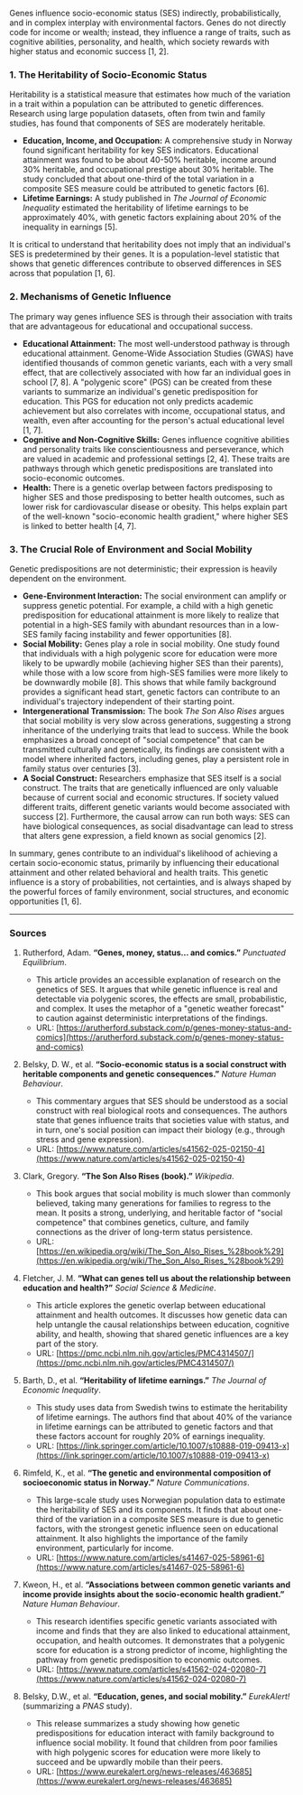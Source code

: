 Genes influence socio-economic status (SES) indirectly, probabilistically, and in complex interplay with environmental factors. Genes do not directly code for income or wealth; instead, they influence a range of traits, such as cognitive abilities, personality, and health, which society rewards with higher status and economic success [1, 2].

### 1. The Heritability of Socio-Economic Status
Heritability is a statistical measure that estimates how much of the variation in a trait within a population can be attributed to genetic differences. Research using large population datasets, often from twin and family studies, has found that components of SES are moderately heritable.

*   **Education, Income, and Occupation:** A comprehensive study in Norway found significant heritability for key SES indicators. Educational attainment was found to be about 40-50% heritable, income around 30% heritable, and occupational prestige about 30% heritable. The study concluded that about one-third of the total variation in a composite SES measure could be attributed to genetic factors [6].
*   **Lifetime Earnings:** A study published in *The Journal of Economic Inequality* estimated the heritability of lifetime earnings to be approximately 40%, with genetic factors explaining about 20% of the inequality in earnings [5].

It is critical to understand that heritability does not imply that an individual's SES is predetermined by their genes. It is a population-level statistic that shows that genetic differences contribute to observed differences in SES across that population [1, 6].

### 2. Mechanisms of Genetic Influence
The primary way genes influence SES is through their association with traits that are advantageous for educational and occupational success.

*   **Educational Attainment:** The most well-understood pathway is through educational attainment. Genome-Wide Association Studies (GWAS) have identified thousands of common genetic variants, each with a very small effect, that are collectively associated with how far an individual goes in school [7, 8]. A "polygenic score" (PGS) can be created from these variants to summarize an individual's genetic predisposition for education. This PGS for education not only predicts academic achievement but also correlates with income, occupational status, and wealth, even after accounting for the person's actual educational level [1, 7].
*   **Cognitive and Non-Cognitive Skills:** Genes influence cognitive abilities and personality traits like conscientiousness and perseverance, which are valued in academic and professional settings [2, 4]. These traits are pathways through which genetic predispositions are translated into socio-economic outcomes.
*   **Health:** There is a genetic overlap between factors predisposing to higher SES and those predisposing to better health outcomes, such as lower risk for cardiovascular disease or obesity. This helps explain part of the well-known "socio-economic health gradient," where higher SES is linked to better health [4, 7].

### 3. The Crucial Role of Environment and Social Mobility
Genetic predispositions are not deterministic; their expression is heavily dependent on the environment.

*   **Gene-Environment Interaction:** The social environment can amplify or suppress genetic potential. For example, a child with a high genetic predisposition for educational attainment is more likely to realize that potential in a high-SES family with abundant resources than in a low-SES family facing instability and fewer opportunities [8].
*   **Social Mobility:** Genes play a role in social mobility. One study found that individuals with a high polygenic score for education were more likely to be upwardly mobile (achieving higher SES than their parents), while those with a low score from high-SES families were more likely to be downwardly mobile [8]. This shows that while family background provides a significant head start, genetic factors can contribute to an individual's trajectory independent of their starting point.
*   **Intergenerational Transmission:** The book *The Son Also Rises* argues that social mobility is very slow across generations, suggesting a strong inheritance of the underlying traits that lead to success. While the book emphasizes a broad concept of "social competence" that can be transmitted culturally and genetically, its findings are consistent with a model where inherited factors, including genes, play a persistent role in family status over centuries [3].
*   **A Social Construct:** Researchers emphasize that SES itself is a social construct. The traits that are genetically influenced are only valuable because of current social and economic structures. If society valued different traits, different genetic variants would become associated with success [2]. Furthermore, the causal arrow can run both ways: SES can have biological consequences, as social disadvantage can lead to stress that alters gene expression, a field known as social genomics [2].

In summary, genes contribute to an individual's likelihood of achieving a certain socio-economic status, primarily by influencing their educational attainment and other related behavioral and health traits. This genetic influence is a story of probabilities, not certainties, and is always shaped by the powerful forces of family environment, social structures, and economic opportunities [1, 6].

***

### Sources

1.  Rutherford, Adam. **“Genes, money, status… and comics.”** *Punctuated Equilibrium*.
    *   This article provides an accessible explanation of research on the genetics of SES. It argues that while genetic influence is real and detectable via polygenic scores, the effects are small, probabilistic, and complex. It uses the metaphor of a "genetic weather forecast" to caution against deterministic interpretations of the findings.
    *   URL: [https://arutherford.substack.com/p/genes-money-status-and-comics](https://arutherford.substack.com/p/genes-money-status-and-comics)

2.  Belsky, D. W., et al. **“Socio-economic status is a social construct with heritable components and genetic consequences.”** *Nature Human Behaviour*.
    *   This commentary argues that SES should be understood as a social construct with real biological roots and consequences. The authors state that genes influence traits that societies value with status, and in turn, one's social position can impact their biology (e.g., through stress and gene expression).
    *   URL: [https://www.nature.com/articles/s41562-025-02150-4](https://www.nature.com/articles/s41562-025-02150-4)

3.  Clark, Gregory. **“The Son Also Rises (book).”** *Wikipedia*.
    *   This book argues that social mobility is much slower than commonly believed, taking many generations for families to regress to the mean. It posits a strong, underlying, and heritable factor of "social competence" that combines genetics, culture, and family connections as the driver of long-term status persistence.
    *   URL: [https://en.wikipedia.org/wiki/The_Son_Also_Rises_%28book%29](https://en.wikipedia.org/wiki/The_Son_Also_Rises_%28book%29)

4.  Fletcher, J. M. **“What can genes tell us about the relationship between education and health?”** *Social Science & Medicine*.
    *   This article explores the genetic overlap between educational attainment and health outcomes. It discusses how genetic data can help untangle the causal relationships between education, cognitive ability, and health, showing that shared genetic influences are a key part of the story.
    *   URL: [https://pmc.ncbi.nlm.nih.gov/articles/PMC4314507/](https://pmc.ncbi.nlm.nih.gov/articles/PMC4314507/)

5.  Barth, D., et al. **“Heritability of lifetime earnings.”** *The Journal of Economic Inequality*.
    *   This study uses data from Swedish twins to estimate the heritability of lifetime earnings. The authors find that about 40% of the variance in lifetime earnings can be attributed to genetic factors and that these factors account for roughly 20% of earnings inequality.
    *   URL: [https://link.springer.com/article/10.1007/s10888-019-09413-x](https://link.springer.com/article/10.1007/s10888-019-09413-x)

6.  Rimfeld, K., et al. **“The genetic and environmental composition of socioeconomic status in Norway.”** *Nature Communications*.
    *   This large-scale study uses Norwegian population data to estimate the heritability of SES and its components. It finds that about one-third of the variation in a composite SES measure is due to genetic factors, with the strongest genetic influence seen on educational attainment. It also highlights the importance of the family environment, particularly for income.
    *   URL: [https://www.nature.com/articles/s41467-025-58961-6](https://www.nature.com/articles/s41467-025-58961-6)

7.  Kweon, H., et al. **“Associations between common genetic variants and income provide insights about the socio-economic health gradient.”** *Nature Human Behaviour*.
    *   This research identifies specific genetic variants associated with income and finds that they are also linked to educational attainment, occupation, and health outcomes. It demonstrates that a polygenic score for education is a strong predictor of income, highlighting the pathway from genetic predisposition to economic outcomes.
    *   URL: [https://www.nature.com/articles/s41562-024-02080-7](https://www.nature.com/articles/s41562-024-02080-7)

8.  Belsky, D.W., et al. **“Education, genes, and social mobility.”** *EurekAlert!* (summarizing a *PNAS* study).
    *   This release summarizes a study showing how genetic predispositions for education interact with family background to influence social mobility. It found that children from poor families with high polygenic scores for education were more likely to succeed and be upwardly mobile than their peers.
    *   URL: [https://www.eurekalert.org/news-releases/463685](https://www.eurekalert.org/news-releases/463685)